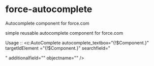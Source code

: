 force-autocomplete
==================

Autocomplete component for force.com

simple reusable autocomplete component for force.com

Usage :: 
<c:AutoComplete autocomplete_textbox="{!$Component.<AutocompleteTextField>}"
                  	                targetIdElement ="{!$Component.<HiddenFieldIdToStoreRecordID>}"
                                    searchfield="<Search Field>"
                                    additionalfield="<Additional Fields>" 
                                    objectname="<Object Name>" />
